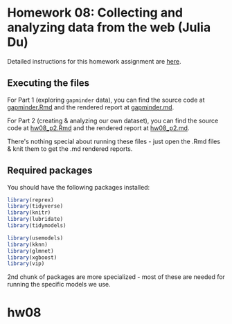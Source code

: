 # Homework 08: Collecting and analyzing data from the web (Julia Du)

Detailed instructions for this homework assignment are [here](https://cfss.uchicago.edu/homework/webdata/).

## Executing the files

For Part 1 (exploring `gapminder` data), you can find the source code at [gapminder.Rmd](gapminder.Rmd) and the rendered report at [gapminder.md](gapminder.md). 


For Part 2 (creating & analyzing our own dataset), you can find the source code at [hw08_p2.Rmd](hw08_p2.Rmd) and the rendered report at [hw08_p2.md](hw08_p2.md).


There's nothing special about running these files - just open the .Rmd files & knit them to get the .md rendered reports.

## Required packages

You should have the following packages installed:

```r
library(reprex)
library(tidyverse)
library(knitr)
library(lubridate)
library(tidymodels)

library(usemodels)
library(kknn)
library(glmnet)
library(xgboost)
library(vip)

```
2nd chunk of packages are more specialized - most of these are needed for running the specific models we use.
# hw08